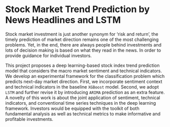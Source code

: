 # Stock Market Trend Prediction by News Headlines and LSTM

Stock market investment is just another synonym for ‘risk and return’, the timely prediction of market direction remains one of the most challenging problems.
Yet, in the end, there are always people behind investments and lots of decision making is based on what they read in the news. In order to provide guidance
for individual investors.

This project proposes a deep learning-based stock index trend prediction model that considers the macro market sentiment and technical indicators. We develop an experimental framework for the classification problem which predicts next-day market direction. First, we incorporate sentiment context and technical indicators in the baseline `XGBoost` model. Second, we adopt `LSTM` and further revise it by introducing `ARIMA` prediction as an extra feature. A novelty of this work is about the joint application of sentiment, technical indicators, and conventional time series techniques in the deep learning framework. Investors would be equipped with the toolkit of both fundamental analysis as well as technical metrics to make informative and profitable investments.
